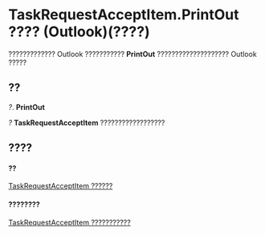 
# TaskRequestAcceptItem.PrintOut ???? (Outlook)(????)

????????????? Outlook ??????????? **PrintOut** ???????????????????? Outlook ?????


## ??

 _?_. **PrintOut**

 _?_ **TaskRequestAcceptItem** ??????????????????


## ????


#### ??


[TaskRequestAcceptItem ??????](a2905f72-0a67-b07d-7f85-84fe4de17c25.md)
#### ????????


[TaskRequestAcceptItem ???????????](http://msdn.microsoft.com/library/fe91c4cc-f505-11d8-0d0a-84fc4d355651%28Office.15%29.aspx)